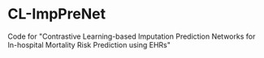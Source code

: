# CL-ImpPreNet
Code for "Contrastive Learning-based Imputation Prediction Networks for In-hospital Mortality Risk Prediction using EHRs"
